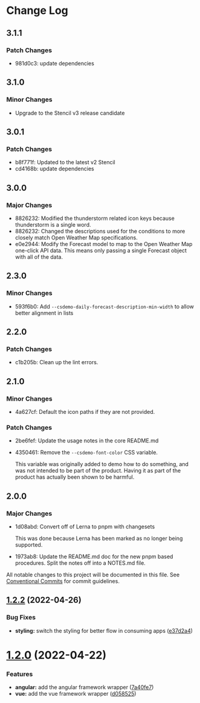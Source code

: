 # Change Log

## 3.1.1

### Patch Changes

- 981d0c3: update dependencies

## 3.1.0

### Minor Changes

- Upgrade to the Stencil v3 release candidate

## 3.0.1

### Patch Changes

- b8f771f: Updated to the latest v2 Stencil
- cd4168b: update dependencies

## 3.0.0

### Major Changes

- 8826232: Modified the thunderstorm related icon keys because thunderstorm is a single word.
- 8826232: Changed the descriptions used for the conditions to more closely match Open Weather Map specifications.
- e0e2944: Modify the Forecast model to map to the Open Weather Map one-click API data. This means only passing a single Forecast object with all of the data.

## 2.3.0

### Minor Changes

- 593f6b0: Add `--csdemo-daily-forecast-description-min-width` to allow better alignment in lists

## 2.2.0

### Patch Changes

- c1b205b: Clean up the lint errors.

## 2.1.0

### Minor Changes

- 4a627cf: Default the icon paths if they are not provided.

### Patch Changes

- 2be6fef: Update the usage notes in the core README.md
- 4350461: Remove the `--csdemo-font-color` CSS variable.

  This variable was originally added to demo how to do something, and was not intended to be part of the product. Having it as part of the product has actually been shown to be harmful.

## 2.0.0

### Major Changes

- 1d08abd: Convert off of Lerna to pnpm with changesets

  This was done because Lerna has been marked as no longer being supported.

- 1973ab8: Update the README.md doc for the new pnpm based procedures. Split the notes off into a NOTES.md file.

All notable changes to this project will be documented in this file.
See [Conventional Commits](https://conventionalcommits.org) for commit guidelines.

## [1.2.2](https://github.com/ionic-enterprise/cs-demo-weather-widgets/compare/v1.2.1...v1.2.2) (2022-04-26)

### Bug Fixes

- **styling:** switch the styling for better flow in consuming apps ([e37d2a4](https://github.com/ionic-enterprise/cs-demo-weather-widgets/commit/e37d2a4ebed361247879d1c5900a093c995262c7))

# [1.2.0](https://github.com/ionic-enterprise/cs-demo-weather-widgets/compare/v1.1.1...v1.2.0) (2022-04-22)

### Features

- **angular:** add the angular framework wrapper ([7a40fe7](https://github.com/ionic-enterprise/cs-demo-weather-widgets/commit/7a40fe73b84eab1549cef2071ecdc78609b9ded1))
- **vue:** add the vue framework wrapper ([d058525](https://github.com/ionic-enterprise/cs-demo-weather-widgets/commit/d05852507be466dfb4829a183742aecc56d54992))
